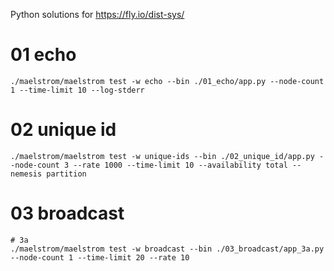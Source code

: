Python solutions for https://fly.io/dist-sys/

# 01 echo

```shell
./maelstrom/maelstrom test -w echo --bin ./01_echo/app.py --node-count 1 --time-limit 10 --log-stderr
```

# 02 unique id

``` shell
./maelstrom/maelstrom test -w unique-ids --bin ./02_unique_id/app.py --node-count 3 --rate 1000 --time-limit 10 --availability total --nemesis partition
```

# 03 broadcast

```shell
# 3a
./maelstrom/maelstrom test -w broadcast --bin ./03_broadcast/app_3a.py --node-count 1 --time-limit 20 --rate 10
```